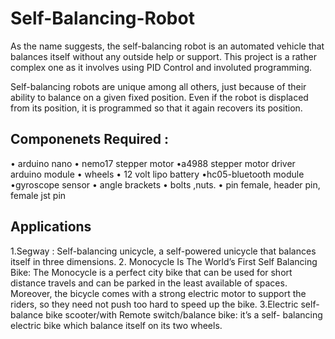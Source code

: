 # Self-Balancing-Robot
As the name suggests, the self-balancing robot is an automated vehicle that balances itself without any outside help or support. This project is a rather complex one as it involves using PID Control and involuted programming. 

Self-balancing robots are unique among all others, just because of their ability to balance on a given fixed position. Even if the robot is displaced from its position, it is programmed so that it again recovers its position.
## Componenets Required :
• arduino nano
• nemo17 stepper motor •a4988 stepper motor driver arduino module
• wheels • 12 volt lipo battery •hc05-bluetooth module
•gyroscope sensor
• angle brackets
• bolts ,nuts. • pin female, header pin, female jst pin
## Applications
1.Segway : Self-balancing unicycle, a self-powered unicycle that balances itself in three dimensions. 
2. Monocycle Is The World’s First Self Balancing Bike: The Monocycle is a perfect city bike that can be used for short distance travels and can be parked in the least available of spaces. Moreover, the bicycle comes with a strong electric motor to support the riders, so they need not push too hard to speed up the bike. 
3.Electric self-balance bike scooter/with Remote switch/balance bike: it’s a self- balancing electric bike which balance itself on its two wheels. 

